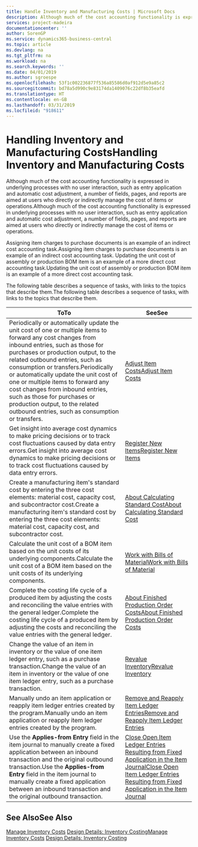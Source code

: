 ```yaml
---
title: Handle Inventory and Manufacturing Costs | Microsoft Docs
description: Although much of the cost accounting functionality is expressed in underlying processes with no user interaction, such as entry application and automatic cost adjustment, a number of fields, pages, and reports are aimed at users who directly or indirectly manage the cost of items or operations.
services: project-madeira
documentationcenter: ''
author: SorenGP
ms.service: dynamics365-business-central
ms.topic: article
ms.devlang: na
ms.tgt_pltfrm: na
ms.workload: na
ms.search.keywords: ''
ms.date: 04/01/2019
ms.author: sgroespe
ms.openlocfilehash: 53f1c002236877f536a85586d0af912d5e9a85c2
ms.sourcegitcommit: bd78a5d990c9e83174da1409076c22df8b35eafd
ms.translationtype: HT
ms.contentlocale: en-GB
ms.lasthandoff: 03/31/2019
ms.locfileid: "918611"
---
```

# <a name="handling-inventory-and-manufacturing-costs"></a><span data-ttu-id="b173d-103">Handling Inventory and Manufacturing Costs</span><span class="sxs-lookup"><span data-stu-id="b173d-103">Handling Inventory and Manufacturing Costs</span></span>
<span data-ttu-id="b173d-104">Although much of the cost accounting functionality is expressed in underlying processes with no user interaction, such as entry application and automatic cost adjustment, a number of fields, pages, and reports are aimed at users who directly or indirectly manage the cost of items or operations.</span><span class="sxs-lookup"><span data-stu-id="b173d-104">Although much of the cost accounting functionality is expressed in underlying processes with no user interaction, such as entry application and automatic cost adjustment, a number of fields, pages, and reports are aimed at users who directly or indirectly manage the cost of items or operations.</span></span>  

 <span data-ttu-id="b173d-105">Assigning item charges to purchase documents is an example of an indirect cost accounting task.</span><span class="sxs-lookup"><span data-stu-id="b173d-105">Assigning item charges to purchase documents is an example of an indirect cost accounting task.</span></span> <span data-ttu-id="b173d-106">Updating the unit cost of assembly or production BOM item is an example of a more direct cost accounting task.</span><span class="sxs-lookup"><span data-stu-id="b173d-106">Updating the unit cost of assembly or production BOM item is an example of a more direct cost accounting task.</span></span>  

 <span data-ttu-id="b173d-107">The following table describes a sequence of tasks, with links to the topics that describe them.</span><span class="sxs-lookup"><span data-stu-id="b173d-107">The following table describes a sequence of tasks, with links to the topics that describe them.</span></span>   

|<span data-ttu-id="b173d-108">**To**</span><span class="sxs-lookup"><span data-stu-id="b173d-108">**To**</span></span>|<span data-ttu-id="b173d-109">**See**</span><span class="sxs-lookup"><span data-stu-id="b173d-109">**See**</span></span>|  
|------------|-------------|  
|<span data-ttu-id="b173d-110">Periodically or automatically update the unit cost of one or multiple items to forward any cost changes from inbound entries, such as those for purchases or production output, to the related outbound entries, such as consumption or transfers.</span><span class="sxs-lookup"><span data-stu-id="b173d-110">Periodically or automatically update the unit cost of one or multiple items to forward any cost changes from inbound entries, such as those for purchases or production output, to the related outbound entries, such as consumption or transfers.</span></span>|[<span data-ttu-id="b173d-111">Adjust Item Costs</span><span class="sxs-lookup"><span data-stu-id="b173d-111">Adjust Item Costs</span></span>](inventory-how-adjust-item-costs.md)|  
|<span data-ttu-id="b173d-112">Get insight into average cost dynamics to make pricing decisions or to track cost fluctuations caused by data entry errors.</span><span class="sxs-lookup"><span data-stu-id="b173d-112">Get insight into average cost dynamics to make pricing decisions or to track cost fluctuations caused by data entry errors.</span></span>|[<span data-ttu-id="b173d-113">Register New Items</span><span class="sxs-lookup"><span data-stu-id="b173d-113">Register New Items</span></span>](inventory-how-register-new-items.md)|  
|<span data-ttu-id="b173d-114">Create a manufacturing item's standard cost by entering the three cost elements: material cost, capacity cost, and subcontractor cost.</span><span class="sxs-lookup"><span data-stu-id="b173d-114">Create a manufacturing item's standard cost by entering the three cost elements: material cost, capacity cost, and subcontractor cost.</span></span>|[<span data-ttu-id="b173d-115">About Calculating Standard Cost</span><span class="sxs-lookup"><span data-stu-id="b173d-115">About Calculating Standard Cost</span></span>](finance-about-calculating-standard-cost.md)|  
|<span data-ttu-id="b173d-116">Calculate the unit cost of a BOM item based on the unit costs of its underlying components.</span><span class="sxs-lookup"><span data-stu-id="b173d-116">Calculate the unit cost of a BOM item based on the unit costs of its underlying components.</span></span>|[<span data-ttu-id="b173d-117">Work with Bills of Material</span><span class="sxs-lookup"><span data-stu-id="b173d-117">Work with Bills of Material</span></span>](inventory-how-work-BOMs.md)|  
|<span data-ttu-id="b173d-118">Complete the costing life cycle of a produced item by adjusting the costs and reconciling the value entries with the general ledger.</span><span class="sxs-lookup"><span data-stu-id="b173d-118">Complete the costing life cycle of a produced item by adjusting the costs and reconciling the value entries with the general ledger.</span></span>|[<span data-ttu-id="b173d-119">About Finished Production Order Costs</span><span class="sxs-lookup"><span data-stu-id="b173d-119">About Finished Production Order Costs</span></span>](finance-about-finished-production-order-costs.md)|  
|<span data-ttu-id="b173d-120">Change the value of an item in inventory or the value of one item ledger entry, such as a purchase transaction.</span><span class="sxs-lookup"><span data-stu-id="b173d-120">Change the value of an item in inventory or the value of one item ledger entry, such as a purchase transaction.</span></span>|[<span data-ttu-id="b173d-121">Revalue Inventory</span><span class="sxs-lookup"><span data-stu-id="b173d-121">Revalue Inventory</span></span>](inventory-how-revalue-inventory.md)|
|<span data-ttu-id="b173d-122">Manually undo an item application or reapply item ledger entries created by the program.</span><span class="sxs-lookup"><span data-stu-id="b173d-122">Manually undo an item application or reapply item ledger entries created by the program.</span></span>|[<span data-ttu-id="b173d-123">Remove and Reapply Item Ledger Entries</span><span class="sxs-lookup"><span data-stu-id="b173d-123">Remove and Reapply Item Ledger Entries</span></span>](finance-how-to-remove-and-reapply-item-entries.md)|  
|<span data-ttu-id="b173d-124">Use the **Applies-from Entry** field in the item journal to manually create a fixed application between an inbound transaction and the original outbound transaction.</span><span class="sxs-lookup"><span data-stu-id="b173d-124">Use the **Applies-from Entry** field in the item journal to manually create a fixed application between an inbound transaction and the original outbound transaction.</span></span>|[<span data-ttu-id="b173d-125">Close Open Item Ledger Entries Resulting from Fixed Application in the Item Journal</span><span class="sxs-lookup"><span data-stu-id="b173d-125">Close Open Item Ledger Entries Resulting from Fixed Application in the Item Journal</span></span>](finance-how-to-close-open-item-ledger-entries-resulting-from-fixed-application-in-the-item-journal.md)|  

## <a name="see-also"></a><span data-ttu-id="b173d-126">See Also</span><span class="sxs-lookup"><span data-stu-id="b173d-126">See Also</span></span>  
<span data-ttu-id="b173d-127">[Manage Inventory Costs](finance-manage-inventory-costs.md)
[Design Details: Inventory Costing](design-details-inventory-costing.md)</span><span class="sxs-lookup"><span data-stu-id="b173d-127">[Manage Inventory Costs](finance-manage-inventory-costs.md)
[Design Details: Inventory Costing](design-details-inventory-costing.md)</span></span>
